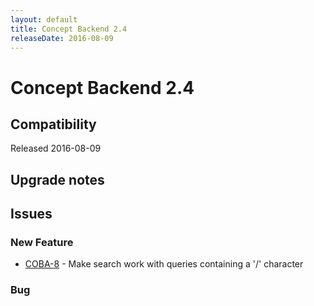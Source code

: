 ```yaml
---
layout: default
title: Concept Backend 2.4
releaseDate: 2016-08-09
---
```

<div class="jumbotron">
    <h1>Concept Backend 2.4</h1>    
    <h2>Compatibility</h2>
    <ul>
    </ul>
</div>

Released 2016-08-09



## Upgrade notes  
        



## Issues  


### New Feature 

 * [COBA-8](https://jira.infomaker.se/browse/COBA-8) - Make search work with queries containing a '/' character 


### Bug 



